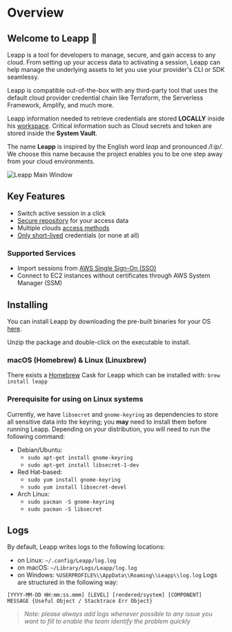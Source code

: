 # Overview

## Welcome to Leapp :rocket:

Leapp is a tool for developers to manage, secure, and gain access to any cloud. From setting up your access data to activating a session, Leapp can help manage the underlying assets to let you use your provider's CLI or SDK seamlessy.

Leapp is compatible out-of-the-box with any third-party tool that uses the default cloud provider credential chain like Terraform, the Serverless Framework, Amplify, and much more.

Leapp information needed to retrieve credentials are stored **LOCALLY** inside his [workspace](concepts.md). Critical information such as Cloud secrets and token are stored inside the **System Vault**.

The name **Leapp** is inspired by the English word *leap* and pronounced */l:ip/*. We choose this name because the project enables you to be one step away from your cloud environments.

![Leapp Main Window](images/main-window.png?style=center-img)

## Key Features

- Switch active session in a click
- [Secure repository](contributing/system_vault.md) for your access data
- Multiple clouds [access methods](use-cases/intro.md)
- [Only short-lived](concepts.md) credentials (or none at all)
  
### Supported Services

- Import sessions from [AWS Single Sign-On (SSO)](use-cases/aws_sso.md)
- Connect to EC2 instances without certificates through AWS System Manager (SSM)

## Installing

You can install Leapp by downloading the pre-built binaries for your OS [here](https://www.leapp.cloud/releases).

Unzip the package and double-click on the executable to install.

### macOS (Homebrew) & Linux (Linuxbrew)

There exists a [Homebrew](https://brew.sh/) Cask for Leapp which can be installed with:
`brew install leapp`

### Prerequisite for using on Linux systems
Currently, we have `libsecret` and `gnome-keyring` as dependencies to store all sensitive data into the keyring; you **may** need to install them before running Leapp.
Depending on your distribution, you will need to run the following command:

* Debian/Ubuntu:
    - `sudo apt-get install gnome-keyring`
    - `sudo apt-get install libsecret-1-dev`
* Red Hat-based:
    - `sudo yum install gnome-keyring`
    - `sudo yum install libsecret-devel`
* Arch Linux:
    - `sudo pacman -S gnome-keyring`
    - `sudo pacman -S libsecret`

## Logs

By default, Leapp writes logs to the following locations:

- on Linux: `~/.config/Leapp/log.log`
- on macOS: `~/Library/Logs/Leapp/log.log`
- on Windows: `%USERPROFILE%\\AppData\\Roaming\\Leapp\\log.log`
  Logs are structured in the following way:
```
[YYYY-MM-DD HH:mm:ss.mmm] [LEVEL] [rendered/system] [COMPONENT] MESSAGE {Useful Object / Stacktrace Err Object}
```
> *Note: please always add logs whenever possible to any issue you want to fill to enable the team identify the problem quickly*
